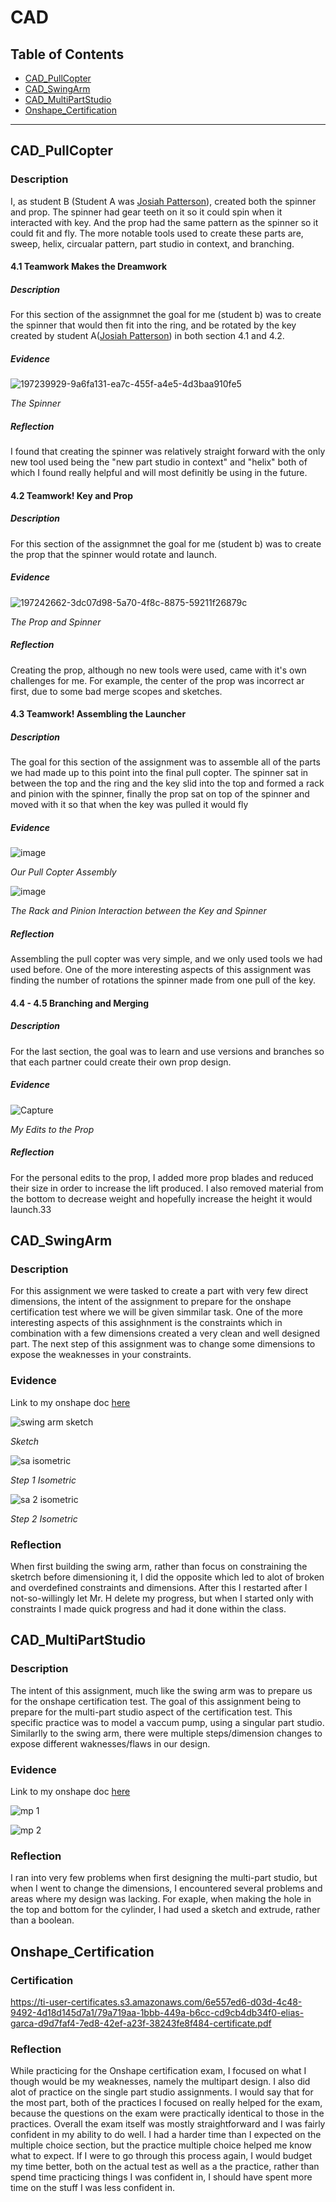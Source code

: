 # CAD


## Table of Contents
* [CAD_PullCopter](#CAD_PullCopter)
* [CAD_SwingArm](#CAD_SwingArm)
* [CAD_MultiPartStudio](#CAD_MultiPartStudio)
* [Onshape_Certification](#Onshape_Certification)
---




## CAD_PullCopter

### Description
I, as student B (Student A was [Josiah Patterson](https://github.com/jpatter43/CircuitPython)), created both the spinner and prop. The spinner had gear teeth on it so it could spin when it interacted with key. And the prop had the same pattern as the spinner so it could fit and fly. The more notable tools used to create these parts are, sweep, helix, circualar pattern, part studio in context, and branching.

#### 4.1 Teamwork Makes the Dreamwork

##### Description
For this section of the assignmnet the goal for me (student b) was to create the spinner that would then fit into the ring, and be rotated by the key created by student A([Josiah Patterson](https://github.com/jpatter43/CircuitPython)) in both section 4.1 and 4.2.
##### Evidence

![197239929-9a6fa131-ea7c-455f-a4e5-4d3baa910fe5](https://user-images.githubusercontent.com/112961319/198025026-d3902f64-4cc0-434e-9433-d9f1694c3a4f.png)

_The Spinner_
##### Reflection
I found that creating the spinner was relatively straight forward with the only new tool used being the "new part studio in context" and "helix" both of which I found really helpful and will most definitly be using in the future.

#### 4.2 Teamwork! Key and Prop

##### Description
For this section of the assignmnet the goal for me (student b) was to create the prop that the spinner would rotate and launch.
##### Evidence

![197242662-3dc07d98-5a70-4f8c-8875-59211f26879c](https://user-images.githubusercontent.com/112961319/198026788-f04feb4c-02d2-4893-b5c8-f63dd0381378.png)

_The Prop and Spinner_
##### Reflection
Creating the prop, although no new tools were used, came with it's own challenges for me. For example, the center of the prop was incorrect ar first, due to some bad merge scopes and sketches.
#### 4.3 Teamwork! Assembling the Launcher

##### Description
The goal for this section of the assignment was to assemble all of the parts we had made up to this point into the final pull copter. The spinner sat in between the top and the ring and the key slid into the top and formed a rack and pinion with the spinner, finally the prop sat on top of the spinner and moved with it so that when the key was pulled it would fly
##### Evidence

![image](https://user-images.githubusercontent.com/112961319/198029870-b9ab2447-e8d1-415f-8160-b0e40509a1bf.png)

_Our Pull Copter Assembly_

![image](https://user-images.githubusercontent.com/112961319/198035778-49edf646-9282-4766-8481-57e8f2220684.png)

_The Rack and Pinion Interaction between the Key and Spinner_
##### Reflection
Assembling the pull copter was very simple, and we only used tools we had used before. One of the more interesting aspects of this assignment was finding the number of rotations the spinner made from one pull of the key.
#### 4.4 - 4.5 Branching and Merging

##### Description
For the last section, the goal was to learn and use versions and branches so that each partner could create their own prop design.
##### Evidence

![Capture](https://user-images.githubusercontent.com/112961319/198086384-76a939f8-34fd-4041-8e90-db6bf653743f.PNG)

_My Edits to the Prop_
##### Reflection
For the personal edits to the prop, I added more prop blades and reduced their size in order to increase the lift produced. I also removed material from the bottom to decrease weight and hopefully increase the height it would launch.33

## CAD_SwingArm

### Description
For this assignment we were tasked to create a part with very few direct dimensions, the intent of the assignment to prepare for the onshape certification test where we will be given simmilar task. One of the more interesting aspects of this assighnment is the constraints which in combination with a few dimensions created a very clean and well designed part. The next step of this assignment was to change some dimensions to expose the weaknesses in your constraints.
### Evidence
Link to my onshape doc [here](https://cvilleschools.onshape.com/documents/63193e990799276a8b286714/w/75c6481a7714cafa6a0dff0b/e/595816b047ea5bd66d5b0dc5?renderMode=0&rightPanel=variableTablePanel&uiState=635694255902f51d731057ae)

![swing arm sketch](https://user-images.githubusercontent.com/112961319/197537826-1cb59915-9afb-4aa1-a134-e95e0e6aca54.PNG)

_Sketch_

![sa isometric](https://user-images.githubusercontent.com/112961319/197537939-ee02db27-bf88-49e1-9012-39be8995c7f2.PNG)

_Step 1 Isometric_

![sa 2 isometric](https://user-images.githubusercontent.com/112961319/197538038-8c72680c-3259-4c58-bc37-b07d5362c5e4.PNG)

_Step 2 Isometric_
### Reflection
When first building the swing arm, rather than focus on constraining the sketrch before dimensioning it, I did the opposite which led to alot of broken and overdefined constraints and dimensions. After this I restarted after I not-so-willingly let Mr. H delete my progress, but when I started only with constraints I made quick progress and had it done within the class.

## CAD_MultiPartStudio

### Description
The intent of this assignment, much like the swing arm was to prepare us for the onshape certification test. The goal of this assignment being to prepare for the multi-part studio aspect of the certification test. This specific practice was to model a vaccum pump, using a singular part studio. Similarlly to the swing arm, there were multiple steps/dimension changes to expose different waknesses/flaws in our design.
### Evidence
Link to my onshape doc [here](https://cvilleschools.onshape.com/documents/14b0c57cafa035eb95bd546d/w/719b063fd68938765fbdc7f6/e/d97b82996295e98e89af19d0)

![mp 1](https://user-images.githubusercontent.com/112961319/236220441-923a661b-8bfa-4c97-afda-cd42dd69eb80.PNG)

![mp 2](https://user-images.githubusercontent.com/112961319/236220419-784c7205-334f-4793-a601-95e5c3275917.PNG)

### Reflection
I ran into very few problems when first designing the multi-part studio, but when I went to change the dimensions, I encountered several problems and areas where my design was lacking. For exaple, when making the hole in the top and bottom for the cylinder, I had used a sketch and extrude, rather than a boolean.

## Onshape_Certification

### Certification
https://ti-user-certificates.s3.amazonaws.com/6e557ed6-d03d-4c48-9492-4d18d145d7a1/79a719aa-1bbb-449a-b6cc-cd9cb4db34f0-elias-garca-d9d7faf4-7ed8-42ef-a23f-38243fe8f484-certificate.pdf

### Reflection
 While practicing for the Onshape certification exam, I focused on what I though would be my weaknesses, namely the multipart design. I also did alot of practice on the single part studio assignments. I would say that for the most part, both of the practices I focused on really helped for the exam, because the questions on the exam were practically identical to those in the practices. Overall the exam itself was mostly straightforward and I was fairly confident in my ability to do well. I had a harder time than I expected on the multiple choice section, but the practice multiple choice helped me know what to expect. If I were to go through this process again, I would budget my time better, both on the actual test as well as a the practice, rather than spend time practicing things I was confident in, I should have spent more time on the stuff I was less confident in.  
